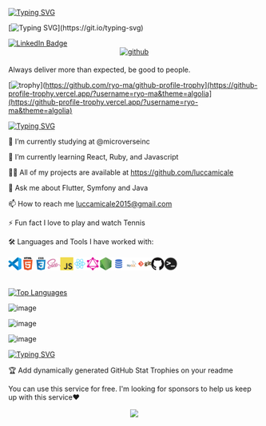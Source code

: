 [![Typing SVG](https://readme-typing-svg.demolab.com?font=Fira+Code&size=31&duration=1&pause=1000&color=29F71F&width=471&lines=Hi+%F0%9F%91%8B%2C+I'm+LUCCA+MICALE)](https://git.io/typing-svg)

[![Typing SVG](https://readme-typing-svg.demolab.com?font=Fira+Code&size=30&pause=1000&color=1DA9F7&center=true&vCenter=true&width=671&lines=++++++++++++++++++++Hello+Developers!!!)](https://git.io/typing-svg)


<div>
  <a href=https://www.linkedin.com/in/luccamicale/>
    <img src="https://img.shields.io/badge/LinkedIn-blue?style=for-the-badge&logo=linkedin&logoColor=white" alt="LinkedIn Badge"/>
  </a>
</div>

<div align="center">
<a href="https://github.com/https://github.com/luccamicale" target="_blank">
<img src=https://img.shields.io/badge/github-%2324292e.svg?&style=for-the-badge&logo=github&logoColor=white alt=github style="margin-bottom: 5px;" />
</a>  
</div> 


Always deliver more than expected, be good to people.

[![trophy](https://github-profile-trophy.vercel.app/?username=luccamicale)](https://github.com/ryo-ma/github-profile-trophy](https://github-profile-trophy.vercel.app/?username=ryo-ma&theme=algolia](https://github-profile-trophy.vercel.app/?username=ryo-ma&theme=algolia)

 
 [![Typing SVG](https://readme-typing-svg.demolab.com?font=Fira+Code&size=24&pause=1000&color=1FCEF7&width=435&lines=%F0%9F%93%96+About+me)](https://git.io/typing-svg)
                                                             

🔭 I’m currently studying at @microverseinc

🌱 I’m currently learning React, Ruby, and Javascript 

👨‍💻 All of my projects are available at https://github.com/luccamicale

💬 Ask me about Flutter, Symfony and Java

📫 How to reach me luccamicale2015@gmail.com

⚡ Fun fact I love to play and watch Tennis


🛠️ Languages and Tools I have worked with:
<br>
<br>
<code><img align="left" alt="Visual Studio Code" width="26px" src="https://raw.githubusercontent.com/github/explore/80688e429a7d4ef2fca1e82350fe8e3517d3494d/topics/visual-studio-code/visual-studio-code.png" /></code>
<code><img align="left" alt="HTML5" width="26px" src="https://raw.githubusercontent.com/github/explore/80688e429a7d4ef2fca1e82350fe8e3517d3494d/topics/html/html.png" /></code>
<code><img align="left" alt="CSS3" width="26px" src="https://raw.githubusercontent.com/github/explore/80688e429a7d4ef2fca1e82350fe8e3517d3494d/topics/css/css.png" /></code>
<code><img align="left" alt="Sass" width="26px" src="https://raw.githubusercontent.com/github/explore/80688e429a7d4ef2fca1e82350fe8e3517d3494d/topics/sass/sass.png" /></code>
<code><img align="left" alt="JavaScript" width="26px" src="https://raw.githubusercontent.com/github/explore/80688e429a7d4ef2fca1e82350fe8e3517d3494d/topics/javascript/javascript.png" /></code>
<code><img align="left" alt="React" width="26px" src="https://raw.githubusercontent.com/github/explore/80688e429a7d4ef2fca1e82350fe8e3517d3494d/topics/react/react.png" /></code>
<code><img align="left" alt="GraphQL" width="26px" src="https://raw.githubusercontent.com/github/explore/80688e429a7d4ef2fca1e82350fe8e3517d3494d/topics/graphql/graphql.png" /></code>
<code><img align="left" alt="Node.js" width="26px" src="https://raw.githubusercontent.com/github/explore/80688e429a7d4ef2fca1e82350fe8e3517d3494d/topics/nodejs/nodejs.png" /></code>
<code><img align="left" alt="SQL" width="26px" src="https://raw.githubusercontent.com/github/explore/80688e429a7d4ef2fca1e82350fe8e3517d3494d/topics/sql/sql.png" /></code>
<code><img align="left" alt="MySQL" width="26px" src="https://raw.githubusercontent.com/github/explore/80688e429a7d4ef2fca1e82350fe8e3517d3494d/topics/mysql/mysql.png" /></code>
<code><img align="left" alt="Git" width="26px" src="https://raw.githubusercontent.com/github/explore/80688e429a7d4ef2fca1e82350fe8e3517d3494d/topics/git/git.png" /></code>
<code><img align="left" alt="GitHub" width="26px" src="https://raw.githubusercontent.com/github/explore/78df643247d429f6cc873026c0622819ad797942/topics/github/github.png" /></code>
<code><img align="left" alt="Terminal" width="26px" src="https://raw.githubusercontent.com/github/explore/80688e429a7d4ef2fca1e82350fe8e3517d3494d/topics/terminal/terminal.png" /></code>

<br />
<br />




[![Top Languages](https://github-readme-stats.vercel.app/api/top-langs/?username=ndorrh&layout=compact&theme=vision-friendly-dark)](https://github.com/anuraghazra/github-readme-stats)



![image](https://user-images.githubusercontent.com/107897361/194949028-8ac3a291-e4ac-4f8c-80ea-870327cc96f5.png)


![image](https://github-profile-trophy.vercel.app/?username=ryo-ma&theme=matrix)



![image](https://user-images.githubusercontent.com/107897361/194950651-13acac35-83af-42df-9065-f815caa0a75c.png)



[![Typing SVG](https://readme-typing-svg.demolab.com?font=Fira+Code&pause=1000&color=F71A6E&width=435&lines=GitHub+Profile+Trophy)](https://git.io/typing-svg)

🏆 Add dynamically generated GitHub Stat Trophies on your readme

You can use this service for free. I'm looking for sponsors to help us keep up with this service❤️

<div align="center">
<img src="https://komarev.com/ghpvc/?username=luccamicale&&style=flat-square" align="center" />
</div>

